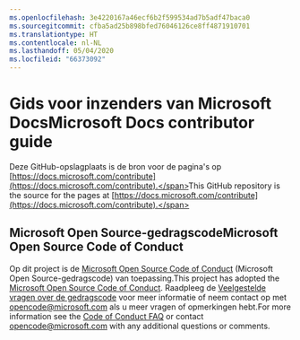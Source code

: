 ```yaml
---
ms.openlocfilehash: 3e4220167a46ecf6b2f599534ad7b5adf47baca0
ms.sourcegitcommit: cfba5ad25b898bfed76046126ce8ff4871910701
ms.translationtype: HT
ms.contentlocale: nl-NL
ms.lasthandoff: 05/04/2020
ms.locfileid: "66373092"
---
```

# <a name="microsoft-docs-contributor-guide"></a><span data-ttu-id="ddffe-101">Gids voor inzenders van Microsoft Docs</span><span class="sxs-lookup"><span data-stu-id="ddffe-101">Microsoft Docs contributor guide</span></span>

<span data-ttu-id="ddffe-102">Deze GitHub-opslagplaats is de bron voor de pagina's op [https://docs.microsoft.com/contribute](https://docs.microsoft.com/contribute).</span><span class="sxs-lookup"><span data-stu-id="ddffe-102">This GitHub repository is the source for the pages at [https://docs.microsoft.com/contribute](https://docs.microsoft.com/contribute).</span></span> 

## <a name="microsoft-open-source-code-of-conduct"></a><span data-ttu-id="ddffe-103">Microsoft Open Source-gedragscode</span><span class="sxs-lookup"><span data-stu-id="ddffe-103">Microsoft Open Source Code of Conduct</span></span>

<span data-ttu-id="ddffe-104">Op dit project is de [Microsoft Open Source Code of Conduct](https://opensource.microsoft.com/codeofconduct/) (Microsoft Open Source-gedragscode) van toepassing.</span><span class="sxs-lookup"><span data-stu-id="ddffe-104">This project has adopted the [Microsoft Open Source Code of Conduct](https://opensource.microsoft.com/codeofconduct/).</span></span>
<span data-ttu-id="ddffe-105">Raadpleeg de [Veelgestelde vragen over de gedragscode](https://opensource.microsoft.com/codeofconduct/faq/) voor meer informatie of neem contact op met [opencode@microsoft.com](mailto:opencode@microsoft.com) als u meer vragen of opmerkingen hebt.</span><span class="sxs-lookup"><span data-stu-id="ddffe-105">For more information see the [Code of Conduct FAQ](https://opensource.microsoft.com/codeofconduct/faq/) or contact [opencode@microsoft.com](mailto:opencode@microsoft.com) with any additional questions or comments.</span></span>
